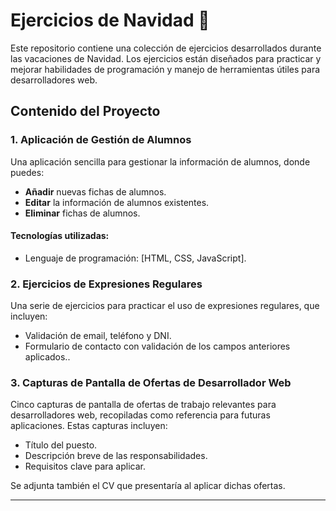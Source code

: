 # Ejercicios de Navidad 🎄

Este repositorio contiene una colección de ejercicios desarrollados durante las vacaciones de Navidad. Los ejercicios están diseñados para practicar y mejorar habilidades de programación y manejo de herramientas útiles para desarrolladores web.

## Contenido del Proyecto

### 1. Aplicación de Gestión de Alumnos
Una aplicación sencilla para gestionar la información de alumnos, donde puedes:
- **Añadir** nuevas fichas de alumnos.
- **Editar** la información de alumnos existentes.
- **Eliminar** fichas de alumnos.

#### Tecnologías utilizadas:
- Lenguaje de programación: [HTML, CSS, JavaScript].


### 2. Ejercicios de Expresiones Regulares
Una serie de ejercicios para practicar el uso de expresiones regulares, que incluyen:
- Validación de email, teléfono y DNI.
- Formulario de contacto con validación de los campos anteriores aplicados..



### 3. Capturas de Pantalla de Ofertas de Desarrollador Web
Cinco capturas de pantalla de ofertas de trabajo relevantes para desarrolladores web, recopiladas como referencia para futuras aplicaciones. Estas capturas incluyen:
- Título del puesto.
- Descripción breve de las responsabilidades.
- Requisitos clave para aplicar.

Se adjunta también el CV que presentaría al aplicar dichas ofertas. 

---
